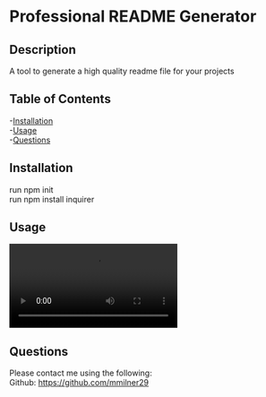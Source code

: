 
  # Professional README Generator

  ## Description
   A tool to generate a high quality readme file for your projects

  ## Table of Contents
  -[Installation](#installation)  
  -[Usage](#usage)  
  -[Questions](#questions)

  ## Installation
   run npm init  
   run npm install inquirer  

  ## Usage

   ![Generator Demo](./demo/demo.mp4)

  ## Questions
  Please contact me using the following:  
  Github: https://github.com/mmilner29 


